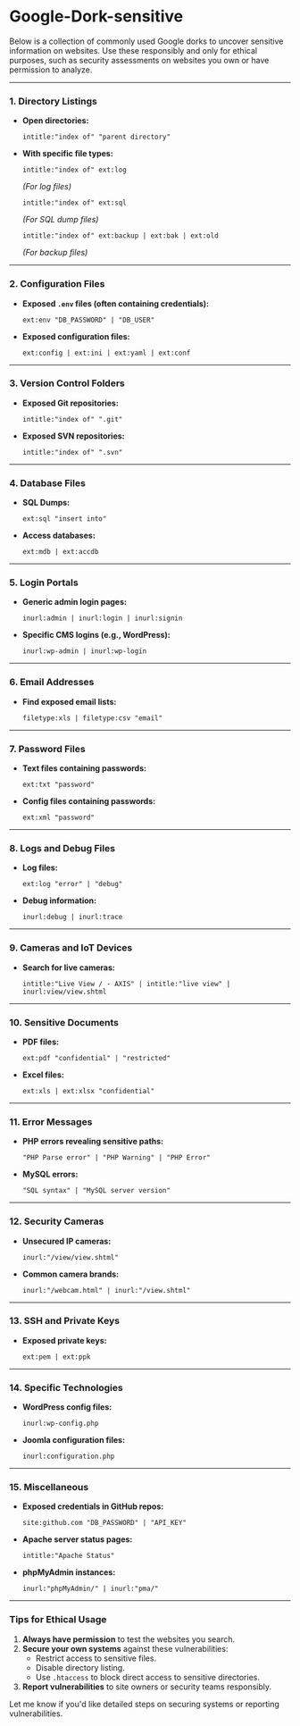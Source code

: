 # Google-Dork-sensitive
Below is a collection of commonly used Google dorks to uncover sensitive information on websites. Use these responsibly and only for ethical purposes, such as security assessments on websites you own or have permission to analyze.

---

### **1. Directory Listings**
- **Open directories:**
  ```
  intitle:"index of" "parent directory"
  ```

- **With specific file types:**
  ```
  intitle:"index of" ext:log
  ```
  *(For log files)*

  ```
  intitle:"index of" ext:sql
  ```
  *(For SQL dump files)*

  ```
  intitle:"index of" ext:backup | ext:bak | ext:old
  ```
  *(For backup files)*

---

### **2. Configuration Files**
- **Exposed `.env` files (often containing credentials):**
  ```
  ext:env "DB_PASSWORD" | "DB_USER"
  ```

- **Exposed configuration files:**
  ```
  ext:config | ext:ini | ext:yaml | ext:conf
  ```

---

### **3. Version Control Folders**
- **Exposed Git repositories:**
  ```
  intitle:"index of" ".git"
  ```

- **Exposed SVN repositories:**
  ```
  intitle:"index of" ".svn"
  ```

---

### **4. Database Files**
- **SQL Dumps:**
  ```
  ext:sql "insert into"
  ```

- **Access databases:**
  ```
  ext:mdb | ext:accdb
  ```

---

### **5. Login Portals**
- **Generic admin login pages:**
  ```
  inurl:admin | inurl:login | inurl:signin
  ```

- **Specific CMS logins (e.g., WordPress):**
  ```
  inurl:wp-admin | inurl:wp-login
  ```

---

### **6. Email Addresses**
- **Find exposed email lists:**
  ```
  filetype:xls | filetype:csv "email"
  ```

---

### **7. Password Files**
- **Text files containing passwords:**
  ```
  ext:txt "password"
  ```

- **Config files containing passwords:**
  ```
  ext:xml "password"
  ```

---

### **8. Logs and Debug Files**
- **Log files:**
  ```
  ext:log "error" | "debug"
  ```

- **Debug information:**
  ```
  inurl:debug | inurl:trace
  ```

---

### **9. Cameras and IoT Devices**
- **Search for live cameras:**
  ```
  intitle:"Live View / - AXIS" | intitle:"live view" | inurl:view/view.shtml
  ```

---

### **10. Sensitive Documents**
- **PDF files:**
  ```
  ext:pdf "confidential" | "restricted"
  ```

- **Excel files:**
  ```
  ext:xls | ext:xlsx "confidential"
  ```

---

### **11. Error Messages**
- **PHP errors revealing sensitive paths:**
  ```
  "PHP Parse error" | "PHP Warning" | "PHP Error"
  ```

- **MySQL errors:**
  ```
  "SQL syntax" | "MySQL server version"
  ```

---

### **12. Security Cameras**
- **Unsecured IP cameras:**
  ```
  inurl:"/view/view.shtml"
  ```

- **Common camera brands:**
  ```
  inurl:"/webcam.html" | inurl:"/view.shtml"
  ```

---

### **13. SSH and Private Keys**
- **Exposed private keys:**
  ```
  ext:pem | ext:ppk
  ```

---

### **14. Specific Technologies**
- **WordPress config files:**
  ```
  inurl:wp-config.php
  ```

- **Joomla configuration files:**
  ```
  inurl:configuration.php
  ```

---

### **15. Miscellaneous**
- **Exposed credentials in GitHub repos:**
  ```
  site:github.com "DB_PASSWORD" | "API_KEY"
  ```

- **Apache server status pages:**
  ```
  intitle:"Apache Status"
  ```

- **phpMyAdmin instances:**
  ```
  inurl:"phpMyAdmin/" | inurl:"pma/"
  ```

---

### **Tips for Ethical Usage**
1. **Always have permission** to test the websites you search.
2. **Secure your own systems** against these vulnerabilities:
   - Restrict access to sensitive files.
   - Disable directory listing.
   - Use `.htaccess` to block direct access to sensitive directories.
3. **Report vulnerabilities** to site owners or security teams responsibly.

Let me know if you'd like detailed steps on securing systems or reporting vulnerabilities.
